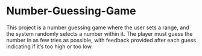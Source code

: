 # Number-Guessing-Game
This project is a number guessing game where the user sets a range, and the system randomly selects a number within it. The player must guess the number in as few tries as possible, with feedback provided after each guess indicating if it’s too high or too low.
